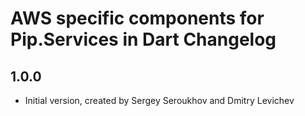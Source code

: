 # AWS specific components for Pip.Services in Dart Changelog

## 1.0.0

- Initial version, created by Sergey Seroukhov and Dmitry Levichev